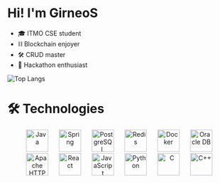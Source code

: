# Hi! I'm GirneoS

- 🎓 ITMO CSE student
- ⛓️ Blockchain enjoyer
- 🛠 CRUD master
- 🧩 Hackathon enthusiast




![Top Langs](https://github-readme-stats.vercel.app/api/top-langs/?username=GirneoS&layout=compact&langs_count=5)

# 🛠️ Technologies

<p align="center" style="margin-bottom: 0 20px;">
  <img src="https://cdn.jsdelivr.net/gh/devicons/devicon/icons/java/java-original.svg" alt="Java" width="50" height="50" title="Java" style="margin: 0 10px;" />
  <img src="https://cdn.jsdelivr.net/gh/devicons/devicon/icons/spring/spring-original.svg" alt="Spring" width="50" height="50" title="Spring" style="margin: 0 10px;" />
  <img src="https://cdn.jsdelivr.net/gh/devicons/devicon/icons/postgresql/postgresql-original.svg" alt="PostgreSQL" width="50" height="50" title="PostgreSQL" style="margin: 0 10px;" />
  <img src="https://cdn.jsdelivr.net/gh/devicons/devicon/icons/redis/redis-original.svg" alt="Redis" width="50" height="50" title="Redis" style="margin: 0 10px;" />
            <i class="devicon-apachekafka-original"></i>
          
  <img src="https://cdn.jsdelivr.net/gh/devicons/devicon/icons/docker/docker-original.svg" alt="Docker" width="50" height="50" title="Docker" style="margin: 0 10px;" />
  <img src="https://cdn.jsdelivr.net/gh/devicons/devicon/icons/oracle/oracle-original.svg" alt="Oracle DB" width="50" height="50" title="Oracle DB" style="margin: 0 10px;" />
  <img src="https://cdn.jsdelivr.net/gh/devicons/devicon/icons/apache/apache-original.svg" alt="Apache HTTP Server" width="50" height="50" title="Apache HTTP Server" style="margin: 0 10px;" />
  <img src="https://cdn.jsdelivr.net/gh/devicons/devicon/icons/react/react-original.svg" alt="React" width="50" height="50" title="React" style="margin: 0 10px;" />
  <img src="https://cdn.jsdelivr.net/gh/devicons/devicon/icons/javascript/javascript-original.svg" alt="JavaScript" width="50" height="50" title="JavaScript" style="margin: 0 10px;" />
  <img src="https://cdn.jsdelivr.net/gh/devicons/devicon/icons/python/python-original.svg" alt="Python" width="50" height="50" title="Python" style="margin: 0 10px;" />
  <img src="https://cdn.jsdelivr.net/gh/devicons/devicon/icons/c/c-original.svg" alt="C" width="50" height="50" title="C" style="margin: 0 10px;" />
  <img src="https://cdn.jsdelivr.net/gh/devicons/devicon/icons/cplusplus/cplusplus-original.svg" alt="C++" width="50" height="50" title="C++" style="margin: 0 10px;" />
</p>


<!--
**GirneoS/GirneoS** is a ✨ _special_ ✨ repository because its `README.md` (this file) appears on your GitHub profile.

Here are some ideas to get you started:

- 🔭 I’m currently working on ...
- 🌱 I’m currently learning ...
- 👯 I’m looking to collaborate on ...
- 🤔 I’m looking for help with ...
- 💬 Ask me about ...
- 📫 How to reach me: ...
- 😄 Pronouns: ...
- ⚡ Fun fact: ...
-->
